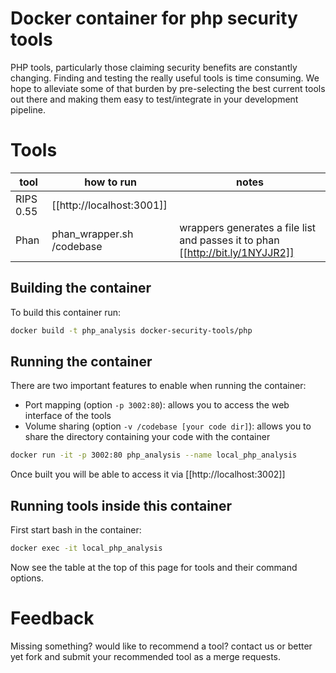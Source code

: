 # Docker container for php security tools

PHP tools, particularly those claiming security benefits are constantly changing. Finding and testing the really useful tools is time consuming. We hope to alleviate some of that burden by pre-selecting the best current tools out there and making them easy to test/integrate in your development pipeline.

# Tools 

| tool      | how to run                | notes                                                                          |
|-----------|---------------------------|--------------------------------------------------------------------------------|
| RIPS 0.55 | [[http://localhost:3001]] |                                                                                |
| Phan      | phan_wrapper.sh /codebase | wrappers generates a file list and passes it to phan [[http://bit.ly/1NYJJR2]] |

## Building the container

To build this container run:

```bash
docker build -t php_analysis docker-security-tools/php
```

## Running the container

There are two important features to enable when running the container:
 - Port mapping (option `-p 3002:80`): allows you to access the web interface of the tools
 - Volume sharing (option `-v /codebase [your code dir]`): allows you to share the directory containing your code with the container

```bash
docker run -it -p 3002:80 php_analysis --name local_php_analysis
```

Once built you will be able to access it via [[http://localhost:3002]]

## Running tools inside this container

First start bash in the container:

```bash
docker exec -it local_php_analysis
```
Now see the table at the top of this page for tools and their command options.

# Feedback

Missing something? would like to recommend a tool? contact us or better yet fork and submit your recommended tool as a merge requests.

